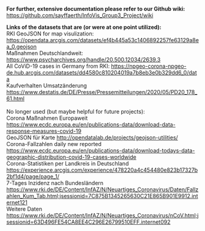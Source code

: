 **For further, extensive documentation please refer to our Github wiki:**
<br/>https://github.com/sayffaerth/InfoVis_Group3_Project/wiki

**Links of the datasets that are (or were at one point utilized):**
<br/> RKI GeoJSON for map visulization: https://opendata.arcgis.com/datasets/ef4b445a53c1406892257fe63129a8ea_0.geojson
<br/> Maßnahmen Deutschlandweit: https://www.psycharchives.org/handle/20.500.12034/2639.3
<br/> All CoViD-19 cases in Germany from RKI: https://npgeo-corona-npgeo-de.hub.arcgis.com/datasets/dd4580c810204019a7b8eb3e0b329dd6_0/data
<br/> Kaufverhalten Umsatzänderung https://www.destatis.de/DE/Presse/Pressemitteilungen/2020/05/PD20_178_61.html
<br/><br/> No longer used (but maybe helpful for future projects):
<br/> Corona Maßnahmen Europaweit https://www.ecdc.europa.eu/en/publications-data/download-data-response-measures-covid-19
<br/> GeoJSON für Karte http://opendatalab.de/projects/geojson-utilities/
<br/> Corona-Fallzahlen daily new reported https://www.ecdc.europa.eu/en/publications-data/download-todays-data-geographic-distribution-covid-19-cases-worldwide
<br/> Corona-Statistiken per Landkreis in Deutschland https://experience.arcgis.com/experience/478220a4c454480e823b17327b2bf1d4/page/page_1/
<br/> 7-Tages Inzidenz nach Bundesländern https://www.rki.de/DE/Content/InfAZ/N/Neuartiges_Coronavirus/Daten/Fallzahlen_Kum_Tab.html;jsessionid=7C875B1345265630C21E865B901E9912.internet121
<br/> Weitere Daten https://www.rki.de/DE/Content/InfAZ/N/Neuartiges_Coronavirus/nCoV.html;jsessionid=63D496FE54CA8EE4C296E26799510EFF.internet092





